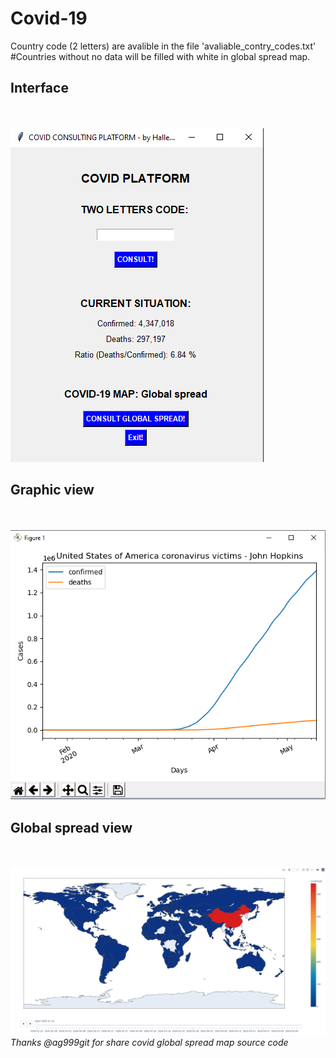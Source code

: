 # Covid-19
Country code (2 letters) are avalible in the file 'avaliable_contry_codes.txt'
#Countries without no data will be filled with white in global spread map.



**<h2>Interface</h2>**
<br>
<br>
![](covid-19%20images/face.png)

**<h2>Graphic view</h2>**
<br>
<br>
![](covid-19%20images/graphic.png)
<br>

**<h2>Global spread view</h2>**
<br>
<br>
![](covid-19%20images/map.png)
<br>
_Thanks @ag999git for share covid global spread map source code_
